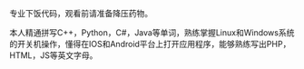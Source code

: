 专业下饭代码，观看前请准备降压药物。

本人精通拼写C++，Python，C#，Java等单词，熟练掌握Linux和Windows系统的开关机操作，懂得在IOS和Android平台上打开应用程序，能够熟练写出PHP，HTML，JS等英文字母。
